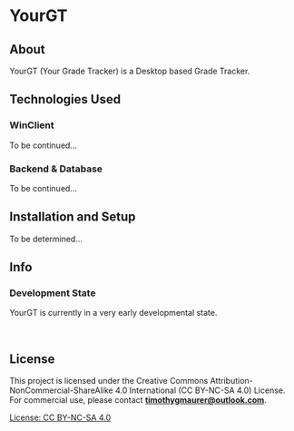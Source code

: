 # YourGT
###

## About
YourGT (Your Grade Tracker) is a Desktop based Grade Tracker.

## Technologies Used
### WinClient
<!-- - [ASP.Net Core](https://dotnet.microsoft.com/en-us/apps/aspnet)
- [Blazor](https://dotnet.microsoft.com/en-us/apps/aspnet/web-apps/blazor)
- [Blazor Bootstrap](https://demos.blazorbootstrap.com/) <br> -->
To be continued...

### Backend & Database
<!-- - [ASP.Net Core](https://dotnet.microsoft.com/en-us/apps/aspnet)
- [Entity Framework Core](https://learn.microsoft.com/de-de/ef/core/)
- [Microsoft SQL Server](https://learn.microsoft.com/en-us/sql/?view=sql-server-ver16) <br> -->
To be continued...

<!-- ### Database 
- [Microsoft SQL Server](https://learn.microsoft.com/en-us/sql/?view=sql-server-ver16) -->

## Installation and Setup
To be determined...

## Info
### Development State
YourGT is currently in a very early developmental state. <br>


<br>


## License
This project is licensed under the Creative Commons Attribution-NonCommercial-ShareAlike 4.0 International (CC BY-NC-SA 4.0) License. For commercial use, please contact **[timothygmaurer@outlook.com](mailto:timothygmaurer@outlook.com)**.

[License: CC BY-NC-SA 4.0](https://creativecommons.org/licenses/by-nc-sa/4.0/)
